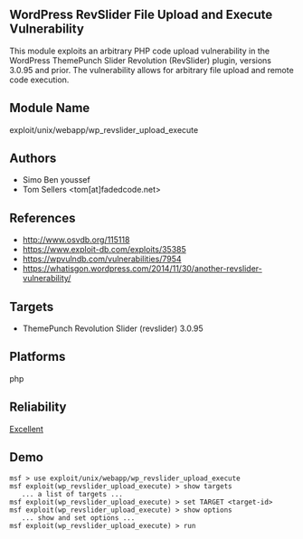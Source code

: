 ## WordPress RevSlider File Upload and Execute Vulnerability

This module exploits an arbitrary PHP code upload 
vulnerability in the WordPress ThemePunch Slider Revolution 
(RevSlider) plugin, versions 3.0.95 and prior. The 
vulnerability allows for arbitrary file upload and remote 
code execution.


## Module Name
exploit/unix/webapp/wp_revslider_upload_execute

## Authors
* Simo Ben youssef
* Tom Sellers <tom[at]fadedcode.net>


## References
* http://www.osvdb.org/115118
* https://www.exploit-db.com/exploits/35385
* https://wpvulndb.com/vulnerabilities/7954
* https://whatisgon.wordpress.com/2014/11/30/another-revslider-vulnerability/



## Targets
* ThemePunch Revolution Slider (revslider) 3.0.95


## Platforms
php

## Reliability
[Excellent](https://github.com/rapid7/metasploit-framework/wiki/Exploit-Ranking)

## Demo

```
msf > use exploit/unix/webapp/wp_revslider_upload_execute
msf exploit(wp_revslider_upload_execute) > show targets
   ... a list of targets ...
msf exploit(wp_revslider_upload_execute) > set TARGET <target-id>
msf exploit(wp_revslider_upload_execute) > show options
   ... show and set options ...
msf exploit(wp_revslider_upload_execute) > run
```
    
    